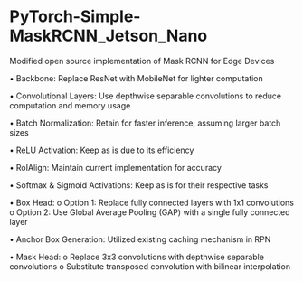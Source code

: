 # PyTorch-Simple-MaskRCNN_Jetson_Nano
Modified open source implementation of Mask RCNN for Edge Devices

•	Backbone: Replace ResNet with MobileNet for lighter computation

•	Convolutional Layers: Use depthwise separable convolutions to reduce computation and memory usage

•	Batch Normalization: Retain for faster inference, assuming larger batch sizes

•	ReLU Activation: Keep as is due to its efficiency

•	RoIAlign: Maintain current implementation for accuracy

•	Softmax & Sigmoid Activations: Keep as is for their respective tasks

•	Box Head: 
    o	Option 1: Replace fully connected layers with 1x1 convolutions
    o	Option 2: Use Global Average Pooling (GAP) with a single fully connected layer
    
•	Anchor Box Generation: Utilized existing caching mechanism in RPN

•	Mask Head: 
    o	Replace 3x3 convolutions with depthwise separable convolutions
    o	Substitute transposed convolution with bilinear interpolation


